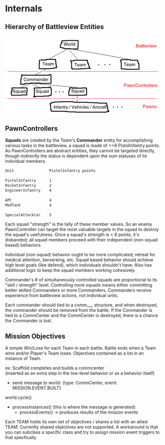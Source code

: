 # Internals

## Hierarchy of Battleview Entities
![topdown](images/hierarchy.png)

## PawnControllers

**Squads** are created by the Team's **Commander** entity for accomplishing various tasks in the battleview, a squad is made of >=8 PistolInfantry points. As PawnControllers are abstract entities, they cannot be targeted directly, though indirectly the status is dependent upon the sum statuses of its individual members.  

    Unit                PistolInfantry points

    PistolInfantry      1
    RocketInfantry      2
    EngineerInfantry    4

    APC                 4
    MedTank             4

    SpecialAttackCar    5

Each squad "strength" is the tally of these member values. So an enemy PawnController can target the most valuable targets in the squad to destroy the squad's usefulness. Once a squad's strength is < 8 points, it's disbanded; all squad members proceed with their independent (non-squad based) behaviors.

Individual (non-squad) behavior ought to be more complicated; retreat for medical attention, berserking, etc.
Squad based behavior should achieve high level goals (like defend), which individuals shouldn't have. Also has additional logic to keep the squad members working cohesively.

Commander's # of simultaneously controlled squads are proportional to its "skill / strength" level. Controlling more squads means either committing better skilled Commanders or more Commanders. Commanders receive experience from battleview actions, not individual units.

Each commander should tied to a comm___ structure, and when destroyed, the commander should be removed from the battle. If the Commander is tied to a CommCenter and the CommCenter is destroyed, there is a chance the Commander is lost.  



## Mission Objectives

A simple Win/Lose for each Team in each battle. Battle ends when a Team wins and/or Player's Team loses. Objectives contained as a list in an instance of Team.  

ex: Scaffold completes and builds a commcenter  
(inserted as an extra step in the low-level behavior or as a behavior itself)

- send message to world: {type: CommCenter, event: MISSION.EVENT.BUILT}

world.cycle()  

* processInstances() (this is where the message is generated)
  * processEvents() -> produces results of the mission events

Each TEAM holds its own set of objectives / shares a list with an allied TEAM. Currently shared objectives are not supported. A workaround is that you can subclass a specific class and try to assign mission event triggers to that specfically.